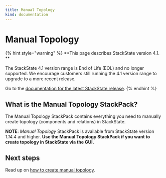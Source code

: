 ```yaml
---
title: Manual Topology
kind: documentation
---
```


# Manual Topology

{% hint style="warning" %}
**This page describes StackState version 4.1. **

The StackState 4.1 version range is End of Life (EOL) and no longer supported. We encourage customers still running the 4.1 version range to upgrade to a more recent release.

Go to the [documentation for the latest StackState release](https://docs.stackstate.com/).
{% endhint %}

## What is the Manual Topology StackPack?

The Manual Topology StackPack contains everything you need to manually create topology \(components and relations\) in StackState.

**NOTE**: _Manual Topology_ StackPack is available from StackState version _1.14.4_ and higher. **Use the Manual Topology StackPack if you want to create topology in StackState via the GUI.**

## Next steps

Read up on [how to create manual topology](../../configure/topology/how_to_create_manual_topology.md).

